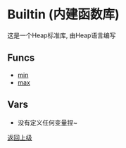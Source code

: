# Builtin (内建函数库)

这是一个Heap标准库, 由Heap语言编写

## Funcs
- [min](func/min.md)
- [max](func/max.md)

## Vars
- 没有定义任何变量捏~

[返回上级](../index.md)